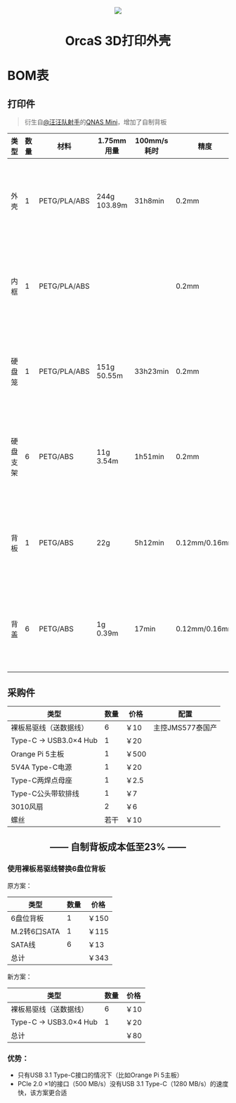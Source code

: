 <p align="center">
  <a href="https://orcastor.github.io/doc/">
    <img src="https://orcastor.github.io/doc/logo.svg">
  </a>
</p>

<h1 align="center"><strong>OrcaS 3D打印外壳</strong></h1>

# BOM表

## 打印件

> 衍生自[@汪汪队射手](https://space.bilibili.com/300702869)的[QNAS Mini](https://github.com/thunder439/QNASMINI)，增加了自制背板

|类型|数量|材料|1.75mm用量|100mm/s耗时|精度|配置|注意事项|
|-|-|-|-|-|-|-|-|
|外壳|1|PETG/PLA/ABS|244g 103.89m|31h8min|0.2mm|2层墙，2层顶底，20%锯齿填充||
|内框|1|PETG/PLA/ABS|||0.2mm|2层墙，0层顶底，30%锯齿填充||
|硬盘笼|1|PETG/PLA/ABS|151g 50.55m|33h23min|0.2mm|2层墙，0层顶底，40%锯齿填充||
|硬盘支架|6|PETG/ABS|11g 3.54m|1h51min|0.2mm|3层墙，0层顶底，30%锯齿填充||
|背板|1|PETG/ABS|22g|5h12min|0.12mm/0.16mm|2层墙，1层顶底，60%锯齿填充|注意凹槽向下，可能要反过来打|
|背盖|6|PETG/ABS|1g 0.39m|17min|0.12mm/0.16mm|2层墙，0层顶底，50%锯齿填充||

## 采购件

|类型|数量|价格|配置|
|-|-|-|-|
|裸板易驱线（送数据线）|6|￥10|主控JMS577泰国产
|Type-C -> USB3.0×4 Hub|1|￥20|
|Orange Pi 5主板|1|￥500|
|5V4A Type-C电源|1|￥20|
|Type-C两焊点母座|1|￥2.5|
|Type-C公头带软排线|1|￥7|
|3010风扇|2|￥6|
|螺丝|若干|￥10|

<h2 align="center">—— 自制背板成本低至23% ——</h2>

### 使用裸板易驱线替换6盘位背板

原方案：

|类型|数量|价格|
|-|-|-|
|6盘位背板|1|￥150|
|M.2转6口SATA|1|￥115|
|SATA线|6|￥13|
|总计||￥343|

新方案：

|类型|数量|价格|
|-|-|-|
|裸板易驱线（送数据线）|6|￥10|
|Type-C -> USB3.0×4 Hub|1|￥20|
|总计||￥80|

### 优势：

- 只有USB 3.1 Type-C接口的情况下（比如Orange Pi 5主板）
- PCIe 2.0 ×1的接口（500 MB/s）没有USB 3.1 Type-C（1280 MB/s）的速度快，该方案更合适
